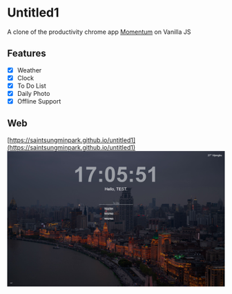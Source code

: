 # Untitled1
A clone of the productivity chrome app [Momentum](https://chrome.google.com/webstore/detail/momentum/laookkfknpbbblfpciffpaejjkokdgca) on Vanilla JS

## Features
- [x] Weather
- [x] Clock
- [x] To Do List
- [x] Daily Photo
- [x] Offline Support

## Web
[https://saintsungminpark.github.io/untitled1](https://saintsungminpark.github.io/untitled1)
![ex_screenshot](/screenshot.jpg)

